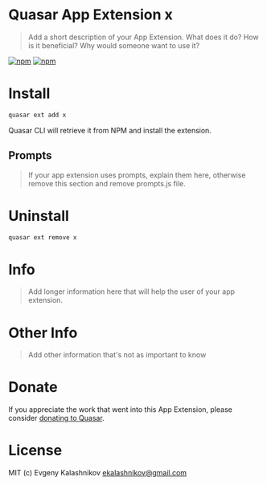 # Quasar App Extension x

> Add a short description of your App Extension. What does it do? How is it beneficial? Why would someone want to use it?

[![npm](https://img.shields.io/npm/v/quasar-app-extension-x.svg?label=quasar-app-extension-x)](https://www.npmjs.com/package/quasar-app-extension-x)
[![npm](https://img.shields.io/npm/dt/quasar-app-extension-x.svg)](https://www.npmjs.com/package/quasar-app-extension-x)

# Install
```bash
quasar ext add x
```
Quasar CLI will retrieve it from NPM and install the extension.

## Prompts

> If your app extension uses prompts, explain them here, otherwise remove this section and remove prompts.js file.

# Uninstall
```bash
quasar ext remove x
```

# Info
> Add longer information here that will help the user of your app extension.

# Other Info
> Add other information that's not as important to know

# Donate
If you appreciate the work that went into this App Extension, please consider [donating to Quasar](https://donate.quasar.dev).

# License
MIT (c) Evgeny Kalashnikov <ekalashnikov@gmail.com>
